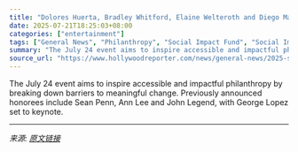 ```yaml
---
title: "Dolores Huerta, Bradley Whitford, Elaine Welteroth and Diego Mariscal Join Lineup of 2025 Social Impact Summit, Hosted by THR and Social Impact Fund"
date: 2025-07-21T18:25:03+08:00
categories: ["entertainment"]
tags: ["General News", "Philanthropy", "Social Impact Fund", "Social Impact Summit"]
summary: "The July 24 event aims to inspire accessible and impactful philanthropy by breaking down barriers to meaningful change. Previously announced honorees include Sean Penn, Ann Lee and John Legend, with G"
source_url: "https://www.hollywoodreporter.com/news/general-news/2025-social-impact-summit-speakers-lineup-1236324758/"
---
```


The July 24 event aims to inspire accessible and impactful philanthropy by breaking down barriers to meaningful change. Previously announced honorees include Sean Penn, Ann Lee and John Legend, with George Lopez set to keynote.

---

*来源: [原文链接](https://www.hollywoodreporter.com/news/general-news/2025-social-impact-summit-speakers-lineup-1236324758/)*
